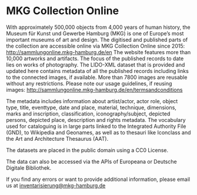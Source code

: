 # MKG Collection Online

With approximately 500,000 objects from 4,000 years of human history, the Museum für Kunst und Gewerbe Hamburg (MKG) is one of Europe’s most important museums of art and design. 
The digitised and published parts of the collection are accessible online via MKG Collection Online since 2015: http://sammlungonline.mkg-hamburg.de/en The website features more than 10,000 artworks and artifacts. The focus of the published records to date lies on works of photography. The LIDO-XML dataset that is provided and updated here contains metadata of all the published records including links to the connected images, if available. More than 7800 images are reusable without any restrictions. Please note our usage guidelines, if reusing images: http://sammlungonline.mkg-hamburg.de/en/termsandconditions

The metadata includes information about artist/actor, actor role, object type, title, eventtype, date and place, material, technique, dimensions, marks and inscription, classification, iconography/subject, depicted persons, depicted place, description and rights metadata.
The vocabulary used for cataloguing is in large parts linked to the Integrated Authority File (GND), to Wikipedia and Geonames, as well as to thesauri like Iconclass and the Art and Architecture Thesaurus (AAT). 

The datasets are placed in the public domain using a CC0 License.


The data can also be accessed via the APIs of Europeana or Deutsche Digitale Bibliothek.

If you find any errors or want to provide additional information, please email us at inventarisierung@mkg-hamburg.de 


